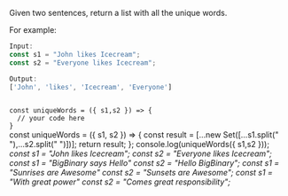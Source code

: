 Given two sentences, return a list with all the unique words.

For example:
```js
Input:
const s1 = "John likes Icecream";
const s2 = "Everyone likes Icecream";

Output:
['John', 'likes', 'Icecream', 'Everyone']
```

<codeblock language="javascript" type="exercise" testMode="multipleInput">
<code>
const uniqueWords = ({ s1,s2 }) => {
  // your code here
}
</code>

<solution>
const uniqueWords = ({ s1, s2 }) => {
  const result = [...new Set([...s1.split(" "),...s2.split(" ")])];
  return result;
};
</solution>

<testcases>
<caller>
console.log(uniqueWords({ s1,s2 }));
</caller>
<testcase>
<i>
const s1 = "John likes Icecream";
const s2 = "Everyone likes Icecream";
</i>
</testcase>
<testcase>
<i>
const s1 = "BigBinary says Hello"
const s2 = "Hello BigBinary";
</i>
</testcase>
<testcase>
<i>
const s1 = "Sunrises are Awesome"
const s2 = "Sunsets are Awesome";
</i>
</testcase>
<testcase>
<i>
const s1 = "With great power"
const s2 = "Comes great responsibility";
</i>
</testcase>
</testcases>
</codeblock>
